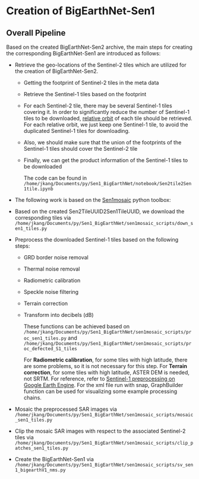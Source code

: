 # Creation of BigEarthNet-Sen1

## Overall Pipeline

Based on the created BigEarthNet-Sen2 archive, the main steps for creating the corresponding BigEarthNet-Sen1 are introduced as follows:

- Retrieve the geo-locations of the Sentinel-2 tiles which are utilized for the creation of BigEarthNet-Sen2.

  - Getting the footprint of Sentinel-2 tiles in the meta data

  - Retrieve the Sentinel-1 tiles based on the footprint

  - For each Sentinel-2 tile, there may be several Sentinel-1 tiles covering it. In order to significantly reduce the number of Sentinel-1 tiles to be downloaded, [relative orbit](https://sentinel.esa.int/web/sentinel/missions/sentinel-1/satellite-description/orbit) of each tile should be retrieved. For each relative orbit, we just keep one Sentinel-1 tile, to avoid the duplicated Sentinel-1 tiles for downloading.

  - Also, we should make sure that the union of the footprints of the Sentinel-1 tiles should cover the Sentinel-2 tile

  - Finally, we can get the product information of the Sentinel-1 tiles to be downloaded

    The code can be found in `/home/jkang/Documents/py/Sen1_BigEarthNet/notebook/Sen2tile2Sen1tile.ipynb`

- The following work is based on the [Sen1mosaic](https://readthedocs.org/projects/sen1mosaic/downloads/pdf/latest/) python toolbox:

- Based on the created Sen2TileUUID2Sen1TileUUID, we download the corresponding tiles via `/home/jkang/Documents/py/Sen1_BigEarthNet/sen1mosaic_scripts/down_sen1_tiles.py`

- Preprocess the downloaded Sentinel-1 tiles based on the following steps:

  - GRD border noise removal

  - Thermal noise removal

  - Radiometric calibration

  - Speckle noise filtering

  - Terrain correction

  - Transform into decibels (dB)

    These functions can be achieved based on ```/home/jkang/Documents/py/Sen1_BigEarthNet/sen1mosaic_scripts/proc_sen1_tiles.py``` and ```/home/jkang/Documents/py/Sen1_BigEarthNet/sen1mosaic_scripts/proc_defected_S1_tiles```

    For **Radiometric calibration**, for some tiles with high latitude, there are some problems, so it is not necessary for this step. For **Terrain correction**, for some tiles with high latitude, ASTER DEM is needed, not SRTM. For reference, refer to [Sentinel-1 preprocessing on Google Earth Engine](https://developers.google.com/earth-engine/sentinel1). For the xml file run with snap, GraphBuilder function can be used for visualizing some example processing chains.

* Mosaic the preprocessed SAR images via `/home/jkang/Documents/py/Sen1_BigEarthNet/sen1mosaic_scripts/mosaic_sen1_tiles.py`
* Clip the mosaic SAR images with respect to the associated Sentinel-2 tiles via `/home/jkang/Documents/py/Sen1_BigEarthNet/sen1mosaic_scripts/clip_patches_sen1_tiles.py`

* Create the BigEarthNet-Sen1 via `/home/jkang/Documents/py/Sen1_BigEarthNet/sen1mosaic_scripts/sv_sen1_bigearthV1_nms.py`
